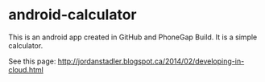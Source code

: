 android-calculator
==================

This is an android app created in GitHub and PhoneGap Build.  It is a simple calculator.

See this page: http://jordanstadler.blogspot.ca/2014/02/developing-in-cloud.html
